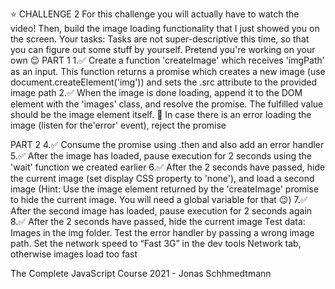 ⭐ CHALLENGE 2
For this challenge you will actually have to watch the video! Then, build the image
loading functionality that I just showed you on the screen.
Your tasks:
Tasks are not super-descriptive this time, so that you can figure out some stuff by
yourself. Pretend you're working on your own 😉
PART 1
1.✅ Create a function 'createImage' which receives 'imgPath' as an input.
This function returns a promise which creates a new image (use
document.createElement('img')) and sets the .src attribute to the
provided image path
2.✅ When the image is done loading, append it to the DOM element with the
'images' class, and resolve the promise. The fulfilled value should be the image element itself.
🚫 In case there is an error loading the image (listen for the'error' event), reject the promise

PART 2
4.✅ Consume the promise using .then and also add an error handler
5.✅ After the image has loaded, pause execution for 2 seconds using the 'wait' function we created earlier
6.✅ After the 2 seconds have passed, hide the current image (set display CSS
property to 'none'), and load a second image (Hint: Use the image element
returned by the 'createImage' promise to hide the current image. You will
need a global variable for that 😉)
7.✅ After the second image has loaded, pause execution for 2 seconds again
8.✅ After the 2 seconds have passed, hide the current image
Test data: Images in the img folder. Test the error handler by passing a wrong
image path. Set the network speed to “Fast 3G” in the dev tools Network tab,
otherwise images load too fast

The Complete JavaScript Course 2021 - Jonas Schhmedtmann
